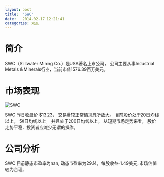 ```yaml
---
layout: post
title:  "SWC"
date:   2014-02-17 12:21:41
categories: 观点
---
```


# 简介
SWC（Stillwater Mining Co.）是USA著名上市公司，
公司主要从事Industrial Metals & Minerals行业，当前市值1576.39百万美元。

# 市场表现

![SWC](http://finviz.com/chart.ashx?t=SWC&ty=c&ta=1&p=d&s=l)

SWC 昨日收盘价 $13.23，
交易量较正常情况有所放大。
目前股价处于20日均线以上，
50日均线以上，
并且处于200日均线以上。
从短期市场走势来看，
股价走势平稳，投资者应减少无谓的操作。

# 公司分析
SWC 目前静态市盈率为nan, 动态市盈率为29.14，每股收益-1.49美元,
市场估值较为合理。
